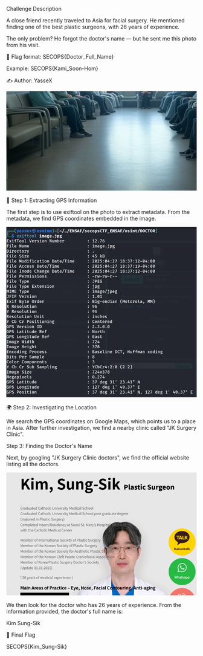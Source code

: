  Challenge Description

A close friend recently traveled to Asia for facial surgery.
He mentioned finding one of the best plastic surgeons, with 26 years of experience.

The only problem?
He forgot the doctor's name — but he sent me this photo from his visit.

📜 Flag format:
SECOPS{Doctor_Full_Name}

Example:
SECOPS{Kami_Soon-Hom}

✍️ Author: YasseX

![image](image.jpg)

🔎 Step 1: Extracting GPS Information

The first step is to use exiftool on the photo to extract metadata.
From the metadata, we find GPS coordinates embedded in the image.

![exiftool](../images/gps.png)

🌍 Step 2: Investigating the Location

We search the GPS coordinates on Google Maps, which points us to a place in Asia.
After further investigation, we find a nearby clinic called "JK Surgery Clinic".

Step 3: Finding the Doctor's Name

Next, by googling "JK Surgery Clinic doctors", we find the official website listing all the doctors.

![doctor](doctor.png)

We then look for the doctor who has 26 years of experience.
From the information provided, the doctor's full name is:

Kim Sung-Sik

🏁 Final Flag

SECOPS{Kim_Sung-Sik}
